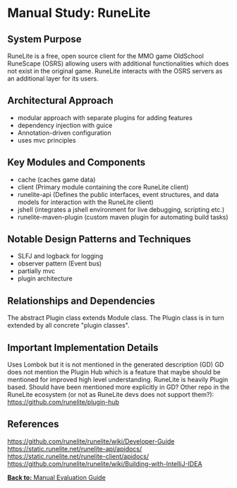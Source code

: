 # Manual Study: RuneLite

## System Purpose

RuneLite is a free, open source client for the MMO game OldSchool RuneScape (OSRS) allowing users with additional functionalities which does not exist in the original game. RuneLite interacts with the OSRS servers as an additional layer for its users. 

## Architectural Approach
- modular approach with separate plugins for adding features
- dependency injection with guice
- Annotation-driven configuration
- uses mvc principles

## Key Modules and Components

- cache (caches game data)
- client (Primary module containing the core RuneLite client)
- runelite-api (Defines the public interfaces, event structures, and data models for interaction with the RuneLite client)
- jshell (integrates a jshell environment for live debugging, scripting etc.)
- runelite-maven-plugin (custom maven plugin for automating build tasks)

## Notable Design Patterns and Techniques

- SLFJ and logback for logging
- observer pattern (Event bus)
- partially mvc
- plugin architecture

## Relationships and Dependencies

The abstract Plugin class extends Module class. The Plugin class is in turn extended by all concrete "plugin classes".

## Important Implementation Details
Uses Lombok but it is not mentioned in the generated description (GD)
GD does not mention the Plugin Hub which is a feature that maybe should be mentioned for improved high level understanding.
RuneLite is heavily Plugin based. Should have been mentioned more explicitly in GD?
Other repo in the RuneLite ecosystem (or not as RuneLite devs does not support them?): https://github.com/runelite/plugin-hub 

## References
https://github.com/runelite/runelite/wiki/Developer-Guide
https://static.runelite.net/runelite-api/apidocs/
https://static.runelite.net/runelite-client/apidocs/
https://github.com/runelite/runelite/wiki/Building-with-IntelliJ-IDEA

[**Back to:** Manual Evaluation Guide](manual_evaluation_guide.md)
